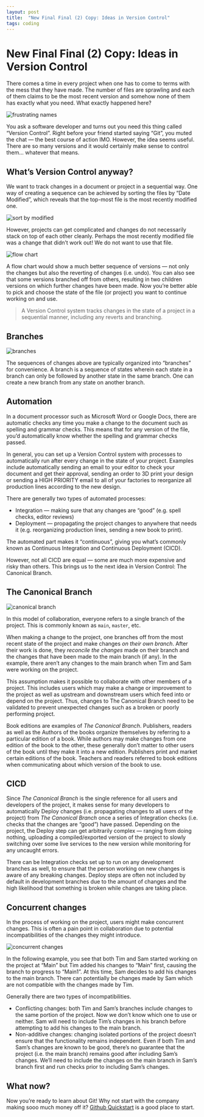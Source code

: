 ```yaml
---
layout: post
title:  "New Final Final (2) Copy: Ideas in Version Control"
tags: coding
---
```


# New Final Final (2) Copy: Ideas in Version Control
There comes a time in every project when one has to come to terms with the mess that they have made. The number of files are sprawling and each of them claims to be the most recent version and somehow none of them has exactly what you need. What exactly happened here?

![frustrating names](/assets/posts/2022-07-26/01_frustrating_names.jpg)

You ask a software developer and turns out you need this thing called “Version Control”. Right before your friend started saying “Git”, you muted the chat — the best course of action IMO. However, the idea seems useful. There are so many versions and it would certainly make sense to control them... whatever that means.

## What’s Version Control anyway?
We want to track changes in a document or project in a sequential way. One way of creating a sequence can be achieved by sorting the files by “Date Modified”, which reveals that the top-most file is the most recently modified one.

![sort by modified](/assets/posts/2022-07-26/02_sort_by_modified.jpg)

However, projects can get complicated and changes do not necessarily stack on top of each other cleanly. Perhaps the most recently modified file was a change that didn’t work out! We do not want to use that file.

![flow chart](/assets/posts/2022-07-26/03_flowchart.jpg)

A flow chart would show a much better sequence of versions — not only the changes but also the reverting of changes (i.e. undo). You can also see that some versions branched off from others, resulting in two children versions on which further changes have been made. Now you’re better able to pick and choose the state of the file (or project) you want to continue working on and use.

> A Version Control system tracks changes in the state of a project in a sequential manner, including any reverts and branching.

## Branches

![branches](/assets/posts/2022-07-26/04_branches.jpg)

The sequences of changes above are typically organized into “branches” for convenience. A branch is a sequence of states wherein each state in a branch can only be followed by another state in the same branch. One can create a new branch from any state on another branch.

## Automation

In a document processor such as Microsoft Word or Google Docs, there are automatic checks any time you make a change to the document such as spelling and grammar checks. This means that for any version of the file, you’d automatically know whether the spelling and grammar checks passed.

In general, you can set up a Version Control system with processes to automatically run after every change in the state of your project. Examples include automatically sending an email to your editor to check your document and get their approval, sending an order to 3D print your design or sending a HIGH PRIORITY email to all of your factories to reorganize all production lines according to the new design.

There are generally two types of automated processes:
- Integration — making sure that any changes are “good” (e.g. spell checks, editor reviews)
- Deployment — propagating the project changes to anywhere that needs it (e.g. reorganizing production lines, sending a new book to print).

The automated part makes it “continuous”, giving you what’s commonly known as Continuous Integration and Continuous Deployment (CICD).

However, not all CICD are equal — some are much more expensive and risky than others. This brings us to the next idea in Version Control: The Canonical Branch.


## The Canonical Branch

![canonical branch](/assets/posts/2022-07-26/05_canonical_branch.jpg)

In this model of collaboration, everyone refers to a single branch of the project. This is commonly known as `main`, `master`, etc. 

When making a change to the project, one branches off from the most recent state of the project and make changes *on their own branch*. After their work is done, they *reconcile the changes* made on their branch and the changes that have been made to the main branch (if any). In the example, there aren’t any changes to the main branch when Tim and Sam were working on the project.

This assumption makes it possible to collaborate with other members of a project. This includes users which may make a change or improvement to the project as well as upstream and downstream users which feed into or depend on the project. Thus, changes to The Canonical Branch need to be validated to prevent unexpected changes such as a broken or poorly performing project.

Book editions are examples of *The Canonical Branch*. Publishers, readers as well as the Authors of the books organize themselves by referring to a particular edition of a book. While authors may make changes from one edition of the book to the other, these generally don’t matter to other users of the book until they make it into a new edition. Publishers print and market certain editions of the book. Teachers and readers referred to book editions when communicating about which version of the book to use.


## CICD
Since *The Canonical Branch* is the single reference for all users and developers of the project, it makes sense for many developers to automatically Deploy changes (i.e. propagating changes to all users of the project) from *The Canonical Branch* once a series of Integration checks (i.e. checks that the changes are “good”) have passed. Depending on the project, the Deploy step can get arbitrarily complex — ranging from doing nothing, uploading a compiled/exported version of the project to slowly switching over some live services to the new version while monitoring for any uncaught errors.

There can be Integration checks set up to run on any development branches as well, to ensure that the person working on new changes is aware of any breaking changes. Deploy steps are often not included by default in development branches due to the amount of changes and the high likelihood that something is broken while changes are taking place.


## Concurrent changes
In the process of working on the project, users might make concurrent changes. This is often a pain point in collaboration due to potential incompatibilities of the changes they might introduce.

![concurrent changes](/assets/posts/2022-07-26/06_concurrent_changes.jpg)

In the following example, you see that both Tim and Sam started working on the project at “Main” but Tim added his changes to “Main” first, causing the branch to progress to “Main1”. At this time, Sam decides to add his changes to the main branch. There can potentially be changes made by Sam which are not compatible with the changes made by Tim. 

Generally there are two types of incompatibilities.
- Conflicting changes: both Tim and Sam’s branches include changes to the same portion of the project. Now we don’t know which one to use or neither. Sam will need to include Tim’s changes in his branch before attempting to add his changes to the main branch.
- Non-additive changes: changing isolated portions of the project doesn’t ensure that the functionality remains independent. Even if both Tim and Sam’s changes are known to be good, there’s no guarantee that the project (i.e. the main branch) remains good after including Sam’s changes. We’ll need to include the changes on the main branch in Sam’s branch first and run checks prior to including Sam’s changes.


## What now?
Now you’re ready to learn about Git! Why not start with the company making sooo much money off it? [Github Quickstart](https://docs.github.com/en/get-started/quickstart/hello-world) is a good place to start.
